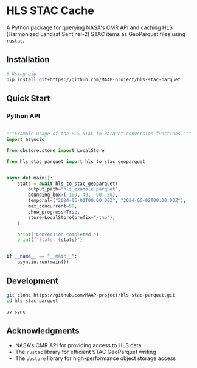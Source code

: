# HLS STAC Cache

A Python package for querying NASA's CMR API and caching HLS (Harmonized Landsat Sentinel-2) STAC items as GeoParquet files using `rustac`.

## Installation

```bash
# Using pip
pip install git+https://github.com/MAAP-project/hls-stac-parquet
```

## Quick Start

### Python API

```python

"""Example usage of the HLS STAC to Parquet conversion functions."""
import asyncio

from obstore.store import LocalStore

from hls_stac_parquet import hls_to_stac_geoparquet


async def main():
    stats = await hls_to_stac_geoparquet(
        output_path="hls_example.parquet",
        bounding_box=(-100, 40, -90, 50),
        temporal=("2024-06-01T00:00:00Z", "2024-06-02T00:00:00Z"),
        max_concurrent=50,
        show_progress=True,
        store=LocalStore(prefix="/tmp"),
    )

    print("Conversion completed!")
    print(f"Stats: {stats}")


if __name__ == "__main__":
    asyncio.run(main())

```

## Development

```bash
git clone https://github.com/MAAP-project/hls-stac-parquet.git
cd hls-stac-parquet

uv sync
```

## Acknowledgments

- NASA's CMR API for providing access to HLS data
- The `rustac` library for efficient STAC GeoParquet writing
- The `obstore` library for high-performance object storage access
